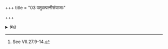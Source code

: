+++
title = "03 पशुवत्पत्नीसंयाजाः"

+++

<details><summary>थिते</summary>

3. The Patnisaṁyājas (should be performed) in the same manner as in the animal sacrifice.[^1]  

[^1]: See VII.27.9-14.   
</details>
